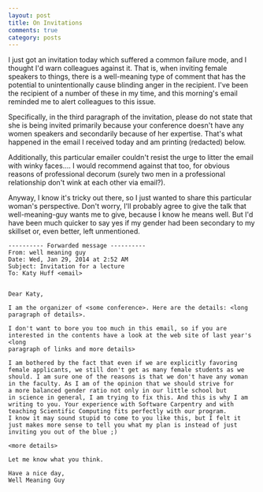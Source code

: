 ```yaml
---
layout: post
title: On Invitations
comments: true
category: posts
---
```



I just got an invitation today which suffered a common failure mode, and I thought I'd warn colleagues against it. That is, when inviting female speakers to things, there is a well-meaning type of comment that has the potential to unintentionally cause blinding anger in the recipient. I've been the recipient of a number of these in my time, and this morning's email reminded me to alert colleagues to this issue.

Specifically, in the third paragraph of the invitation, please do not state that she is being invited primarily because your conference doesn't have any women speakers and secondarily because of her expertise. That's what happened in the email I received today and am printing (redacted) below. 

Additionally, this particular emailer couldn't resist the urge to litter the email with winky faces.... I would recommend against that too, for obvious reasons of professional decorum (surely two men in a professional relationship don't wink at each other via email?).

Anyway, I know it's tricky out there, so I just wanted to share this particular woman's perspective. Don't worry, I'll probably agree to give the talk that well-meaning-guy wants me to give, because I know he means well. But I'd have been much quicker to say yes if my gender had been secondary to my skillset or, even better, left unmentioned.

    
    ---------- Forwarded message ----------
    From: well meaning guy
    Date: Wed, Jan 29, 2014 at 2:52 AM
    Subject: Invitation for a lecture
    To: Katy Huff <email>
    
    
    Dear Katy,
    
    I am the organizer of <some conference>. Here are the details: <long 
    paragraph of details>.
    
    I don't want to bore you too much in this email, so if you are
    interested in the contents have a look at the web site of last year's <long 
    paragraph of links and more details>
    
    I am bothered by the fact that even if we are explicitly favoring
    female applicants, we still don't get as many female students as we
    should. I am sure one of the reasons is that we don't have any woman
    in the faculty. As I am of the opinion that we should strive for
    a more balanced gender ratio not only in our little school but
    in science in general, I am trying to fix this. And this is why I am
    writing to you. Your experience with Software Carpentry and with
    teaching Scientific Computing fits perfectly with our program.
    I know it may sound stupid to come to you like this, but I felt it
    just makes more sense to tell you what my plan is instead of just
    inviting you out of the blue ;)
    
    <more details>
    
    Let me know what you think.
    
    Have a nice day,
    Well Meaning Guy


